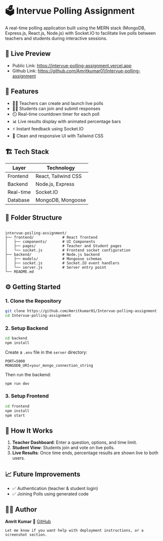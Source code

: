 # 🗳️ Intervue Polling Assignment

A real-time polling application built using the MERN stack (MongoDB, Express.js, React.js, Node.js) with Socket.IO to facilitate live polls between teachers and students during interactive sessions.

## 🚀 Live Preview

- Public Link: https://intervue-polling-assignment.vercel.app
- Github Link: https://github.com/Amritkumar01/Intervue-polling-assignment


## 📌 Features

- 👨‍🏫 Teachers can create and launch live polls
- 🧑‍🎓 Students can join and submit responses
- ⏲️ Real-time countdown timer for each poll
- 📊 Live results display with animated percentage bars
- ⚡ Instant feedback using Socket.IO
- 🎨 Clean and responsive UI with Tailwind CSS


## 🏗️ Tech Stack

| Layer      | Technology           |
|------------|----------------------|
| Frontend   | React, Tailwind CSS  |
| Backend    | Node.js, Express     |
| Real-time  | Socket.IO            |
| Database   | MongoDB, Mongoose    |


## 📂 Folder Structure

```

intervue-poiling-assignment/
├── frontend/             # React frontend
│   ├── components/       # UI Components
│   ├── pages/            # Teacher and Student pages
│   └── socket.js         # Frontend socket configuration
├── backend/              # Node.js backend
│   ├── models/           # Mongoose schemas
│   ├── socket.js         # Socket.IO event handlers
│   └── server.js         # Server entry point
└── README.md

````

## ⚙️ Getting Started

### 1. Clone the Repository

```bash
git clone https://github.com/Amritkumar01/Intervue-polling-assignment
cd Intervue-polling-assignment
````

### 2. Setup Backend

```bash
cd backend
npm install
```

Create a `.env` file in the `server` directory:

```
PORT=5000
MONGODB_URI=your_mongo_connection_string
```

Then run the backend:

```bash
npm run dev
```

### 3. Setup Frontend

```bash
cd frontend
npm install
npm start
```


## 🧪 How It Works

1. **Teacher Dashboard**: Enter a question, options, and time limit.
2. **Student View**: Students join and vote on live polls.
3. **Live Results**: Once time ends, percentage results are shown live to both users.


## 📈 Future Improvements

* ✅ Authentication (teacher & student login)
* ✅ Joining Polls using generated code


## 🙋‍♂️ Author

**Amrit Kumar**
🔗 [GitHub](https://github.com/Amritkumar01)

```
Let me know if you want help with deployment instructions, or a screenshot section.
```
